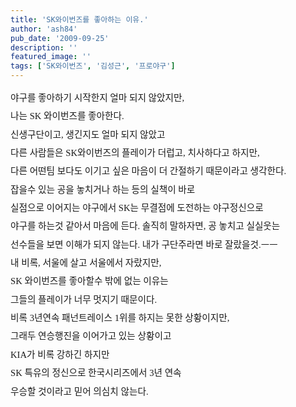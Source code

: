 ```yaml
---
title: 'SK와이번즈를 좋아하는 이유.'
author: 'ash84'
pub_date: '2009-09-25'
description: ''
featured_image: ''
tags: ['SK와이번즈', '김성근', '프로야구']
---
```



<div style="line-height: 2; "></div><div style="line-height: 2; "><span style="font-size: 11pt; "><span style="font-family: Dotum; ">야구를 좋아하기 시작한지 얼마 되지 않았지만, </span></span></div><div style="line-height: 2; "></div><div style="line-height: 2; "><span style="font-size: 11pt; "><span style="font-family: Dotum; ">나는 SK 와이번즈를 좋아한다. </span></span></div><div style="line-height: 2; "></div><div style="line-height: 2; "></div><div style="line-height: 2; "><span style="font-size: 11pt; "><span style="font-family: Dotum; ">  
 신생구단이고, 생긴지도 얼마 되지 않았고</span></span></div><div style="line-height: 2; "></div><div style="line-height: 2; "><span style="font-size: 11pt; "><span style="font-family: Dotum; ">다른 사람들은 SK와이번즈의 플레이가 더럽고, 치사하다고 하지만, </span></span></div><div style="line-height: 2; "></div><div style="line-height: 2; "><span style="font-size: 11pt; "><span style="font-family: Dotum; ">다른 어떤팀 보다도 이기고 싶은 마음이 더 간절하기 때문이라고 생각한다. </span></span></div><div style="line-height: 2; "></div><div style="line-height: 2; "></div><div style="line-height: 2; "><span style="font-size: 11pt; "><span style="font-family: Dotum; ">  
 잡을수 있는 공을 놓치거나 하는 등의 실책이 바로 </span></span></div><div style="line-height: 2; "></div><div style="line-height: 2; "><span style="font-size: 11pt; "><span style="font-family: Dotum; ">실점으로 이어지는 야구에서 SK는 무결점에 도전하는 야구정신으로 </span></span></div><div style="line-height: 2; "></div><div style="line-height: 2; "><span style="font-size: 11pt; "><span style="font-family: Dotum; ">야구를 하는것 같아서 마음에 든다. 솔직히 말하자면, 공 놓치고 실실웃는</span></span></div><div style="line-height: 2; "></div><div style="line-height: 2; "><span style="font-size: 11pt; "><span style="font-family: Dotum; ">선수들을 보면 이해가 되지 않는다. 내가 구단주라면 바로 잘랐을것.ㅡㅡ</span></span></div><div style="line-height: 2; "></div><div style="line-height: 2; "></div><div style="line-height: 2; "><span style="font-size: 11pt; "><span style="font-family: Dotum; ">  
 내 비록, 서울에 살고 서울에서 자랐지만, </span></span></div><div style="line-height: 2; "></div><div style="line-height: 2; "><span style="font-size: 11pt; "><span style="font-family: Dotum; ">SK 와이번즈를 좋아할수 밖에 없는 이유는</span></span></div><div style="line-height: 2; "></div><div style="line-height: 2; "><span style="font-size: 11pt; "><span style="font-family: Dotum; ">그들의 플레이가 너무 멋지기 때문이다. </span></span></div><div style="line-height: 2; "></div><div style="line-height: 2; "></div><div style="line-height: 2; "><span style="font-size: 11pt; "><span style="font-family: Dotum; ">  
 비록 3년연속 패넌트레이스 1위를 하지는 못한 상황이지만, </span></span></div><div style="line-height: 2; "></div><div style="line-height: 2; "><span style="font-size: 11pt; "><span style="font-family: Dotum; ">그래두 연승행진을 이어가고 있는 상황이고 </span></span></div><div style="line-height: 2; "></div><div style="line-height: 2; "><span style="font-size: 11pt; "><span style="font-family: Dotum; ">KIA가 비록 강하긴 하지만 </span></span></div><div style="line-height: 2; "></div><div style="line-height: 2; "><span style="font-size: 11pt; "><span style="font-family: Dotum; ">SK 특유의 정신으로 한국시리즈에서 3년 연속</span></span></div><div style="line-height: 2; "><span style="font-size: 11pt; "><span style="font-family: Dotum; ">우승할 것이라고 믿어 의심치 않는다. </span></span></div><div></div><div></div>

